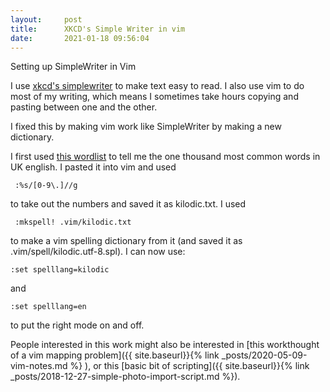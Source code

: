 ```yaml
---
layout:     post
title:      XKCD's Simple Writer in vim
date:       2021-01-18 09:56:04
---
```



Setting up SimpleWriter in Vim 


I use [xkcd's simplewriter](https://xkcd.com/simplewriter/) to make text easy to read. I also use vim to do most of my writing, which means I sometimes take hours copying and pasting between one and the other. 

I fixed this by making vim work like SimpleWriter by making a new dictionary. 

I first used [this wordlist](http://www.bckelk.ukfsn.org/words/uk1000n.html) to tell me the one thousand most common words in UK english. I pasted it into vim and used

     :%s/[0-9\.]//g 

to take out the numbers and saved it as kilodic.txt. I used

     :mkspell! .vim/kilodic.txt

to make a vim spelling dictionary from it (and saved it as .vim/spell/kilodic.utf-8.spl). I can now use: 

	:set spelllang=kilodic

and 

	:set spelllang=en

to put the right mode on and off. 

People interested in this work might also be interested in [this workthought of a vim mapping problem]({{ site.baseurl}}{% link _posts/2020-05-09-vim-notes.md  %} ), or this [basic bit of scripting]({{ site.baseurl}}{% link _posts/2018-12-27-simple-photo-import-script.md %}).




